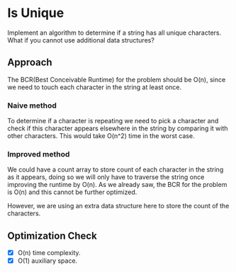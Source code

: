 # Is Unique
Implement an algorithm to determine if a string has all unique characters. What if you cannot use additional data structures?

## Approach
The BCR(Best Conceivable Runtime) for the problem should be O(n), since we need to touch each character in the string at least once.

### Naive method
To determine if a character is repeating we need to pick a character and check if this character appears elsewhere in the string by comparing it with other characters. This would take O(n^2) time in the worst case.

### Improved method
We could have a count array to store count of each character in the string as it appears, doing so we will only have to traverse the string once improving the runtime by O(n).
As we already saw, the BCR for the problem is O(n) and this cannot be further optimized. 

However, we are using an extra data structure here to store the count of the characters.

## Optimization Check
- [x] O(n) time complexity.
- [x] O(1) auxiliary space.
